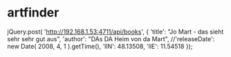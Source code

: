 artfinder
=========


 jQuery.post( 'http://192.168.1.53:4711/api/books', {
    'title': "Jo Mart - das sieht sehr sehr gut aus",
    'author': "DAs DA Heim von da Mart",
    //'releaseDate': new Date( 2008, 4, 1 ).getTime(),
    'llN': 48.13508,
    'llE': 11.54518
 });
